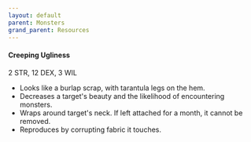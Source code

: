 ```yaml
---
layout: default
parent: Monsters
grand_parent: Resources
---
```


#### Creeping Ugliness

2 STR, 12 DEX, 3 WIL

- Looks like a burlap scrap, with tarantula legs on the hem.
- Decreases a target's beauty and the likelihood of encountering monsters.
- Wraps around target's neck. If left attached for a month, it cannot be removed.
- Reproduces by corrupting fabric it touches.
